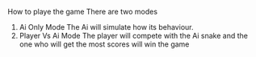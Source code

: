 How to playe the game
There are two modes 
1. Ai Only Mode
   The Ai will simulate how its behaviour.
3. Player Vs Ai Mode
   The player will compete with the Ai snake and the one who will get the most scores will win the game
